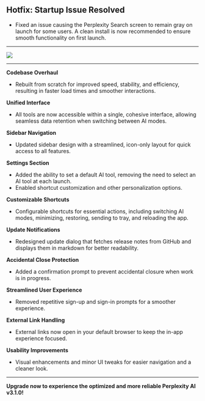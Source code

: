 ## Hotfix: Startup Issue Resolved
- Fixed an issue causing the Perplexity Search screen to remain gray on launch for some users. A clean install is now recommended to ensure smooth functionality on first launch.

---
<img src='https://raw.githubusercontent.com/inulute/perplexity-ai-app/refs/tags/v3.1.0/assets/screenshots/perplexity_app.png'>

---

**Codebase Overhaul**
- Rebuilt from scratch for improved speed, stability, and efficiency, resulting in faster load times and smoother interactions.

**Unified Interface**
- All tools are now accessible within a single, cohesive interface, allowing seamless data retention when switching between AI modes.

**Sidebar Navigation**
- Updated sidebar design with a streamlined, icon-only layout for quick access to all features.

**Settings Section**
- Added the ability to set a default AI tool, removing the need to select an AI tool at each launch.
- Enabled shortcut customization and other personalization options.

**Customizable Shortcuts**
- Configurable shortcuts for essential actions, including switching AI modes, minimizing, restoring, sending to tray, and reloading the app.

**Update Notifications**
- Redesigned update dialog that fetches release notes from GitHub and displays them in markdown for better readability.

**Accidental Close Protection**
- Added a confirmation prompt to prevent accidental closure when work is in progress.

**Streamlined User Experience**
- Removed repetitive sign-up and sign-in prompts for a smoother experience.

**External Link Handling**
- External links now open in your default browser to keep the in-app experience focused.

**Usability Improvements**
- Visual enhancements and minor UI tweaks for easier navigation and a cleaner look.

---

**Upgrade now to experience the optimized and more reliable Perplexity AI v3.1.0!**